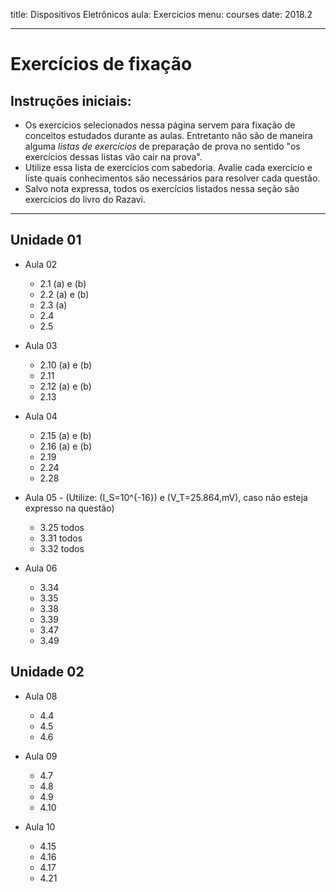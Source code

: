 title: Dispositivos Eletrônicos
aula: Exercicios
menu: courses
date: 2018.2

---

Exercícios de fixação
=====================

## Instruções iniciais:
* Os exercícios selecionados nessa página servem para fixação de conceitos estudados durante as aulas. Entretanto não são de maneira alguma *listas de exercícios* de preparação de prova no sentido "os exercícios dessas listas vão cair na prova".
* Utilize essa lista de exercícios com sabedoria. Avalie cada exercício e liste quais conhecimentos são necessários para resolver cada questão.
* Salvo nota expressa, todos os exercícios listados nessa seção são exercícios do livro do Razavi.

---

## Unidade 01
* Aula 02
  * 2.1 (a) e (b)
  * 2.2 (a) e (b)
  * 2.3 (a)
  * 2.4
  * 2.5

* Aula 03
  * 2.10 (a) e (b)
  * 2.11
  * 2.12 (a) e (b)
  * 2.13

* Aula 04
  * 2.15 (a) e (b)
  * 2.16 (a) e (b)
  * 2.19
  * 2.24
  * 2.28

* Aula 05 - (Utilize: \(I_S=10^{-16}\) e \(V_T=25.864\,mV\), caso não esteja expresso na questão)
  * 3.25 todos
  * 3.31 todos
  * 3.32 todos

* Aula 06
  * 3.34
  * 3.35
  * 3.38
  * 3.39
  * 3.47
  * 3.49

## Unidade 02
* Aula 08
  * 4.4
  * 4.5
  * 4.6

* Aula 09
  * 4.7
  * 4.8
  * 4.9
  * 4.10

* Aula 10
  * 4.15
  * 4.16
  * 4.17
  * 4.21
